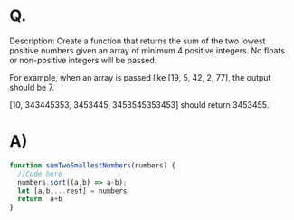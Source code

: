 # Q.
Description:
Create a function that returns the sum of the two lowest positive numbers given an array of minimum 4 positive integers. No floats or non-positive integers will be passed.

For example, when an array is passed like [19, 5, 42, 2, 77], the output should be 7.

[10, 343445353, 3453445, 3453545353453] should return 3453455.
# A)
```js
function sumTwoSmallestNumbers(numbers) {  
  //Code here
  numbers.sort((a,b) => a-b);
  let [a,b,...rest] = numbers
  return  a+b
}
```
